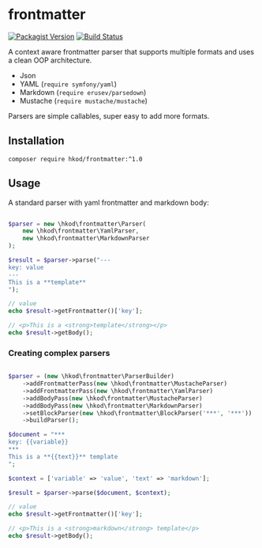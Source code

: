 # frontmatter

[![Packagist Version](https://img.shields.io/packagist/v/hkod/frontmatter.svg?style=flat-square)](https://packagist.org/packages/hkod/frontmatter)
[![Build Status](https://img.shields.io/travis/hanneskod/frontmatter/master.svg?style=flat-square)](https://travis-ci.org/hanneskod/frontmatter)

A context aware frontmatter parser that supports multiple formats and uses a clean
OOP architecture.

* Json
* YAML (`require symfony/yaml`)
* Markdown (`require erusev/parsedown`)
* Mustache (`require mustache/mustache`)

Parsers are simple callables, super easy to add more formats.

## Installation

```shell
composer require hkod/frontmatter:^1.0
```

## Usage

A standard parser with yaml frontmatter and markdown body:

<!-- @expectOutput /value/ -->
<!-- @expectOutput /template/ -->
<!-- @expectOutput /strong/ -->
```php

$parser = new \hkod\frontmatter\Parser(
    new \hkod\frontmatter\YamlParser,
    new \hkod\frontmatter\MarkdownParser
);

$result = $parser->parse("---
key: value
---
This is a **template**
");

// value
echo $result->getFrontmatter()['key'];

// <p>This is a <strong>template</strong></p>
echo $result->getBody();
```

### Creating complex parsers

<!-- @expectOutput /value/ -->
<!-- @expectOutput /markdown/ -->
<!-- @expectOutput /strong/ -->
```php

$parser = (new \hkod\frontmatter\ParserBuilder)
    ->addFrontmatterPass(new \hkod\frontmatter\MustacheParser)
    ->addFrontmatterPass(new \hkod\frontmatter\YamlParser)
    ->addBodyPass(new \hkod\frontmatter\MustacheParser)
    ->addBodyPass(new \hkod\frontmatter\MarkdownParser)
    ->setBlockParser(new \hkod\frontmatter\BlockParser('***', '***'))
    ->buildParser();

$document = "***
key: {{variable}}
***
This is a **{{text}}** template
";

$context = ['variable' => 'value', 'text' => 'markdown'];

$result = $parser->parse($document, $context);

// value
echo $result->getFrontmatter()['key'];

// <p>This is a <strong>markdown</strong> template</p>
echo $result->getBody();
```
